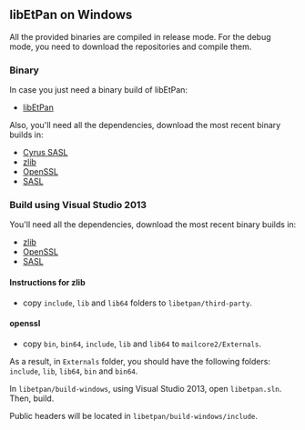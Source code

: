 ## libEtPan on Windows ##

All the provided binaries are compiled in release mode.
For the debug mode, you need to download the repositories and compile them.

### Binary ###

In case you just need a binary build of libEtPan:
- [libEtPan](http://d.etpan.org/mailcore2-deps/libetpan-win32/)

Also, you'll need all the dependencies, download the most recent binary builds in:

- [Cyrus SASL](http://d.etpan.org/mailcore2-deps/cyrus-sasl-win32/)
- [zlib](http://d.etpan.org/mailcore2-deps/zlib-win32/)
- [OpenSSL](http://d.etpan.org/mailcore2-deps/misc-win32/)
- [SASL](http://d.etpan.org/mailcore2-deps/cyrus-sasl-win32/)

### Build using Visual Studio 2013 ###

You'll need all the dependencies, download the most recent binary builds in:

- [zlib](http://d.etpan.org/mailcore2-deps/zlib-win32/)
- [OpenSSL](http://d.etpan.org/mailcore2-deps/misc-win32/)
- [SASL](http://d.etpan.org/mailcore2-deps/cyrus-sasl-win32/)

#### Instructions for zlib ####

- copy `include`, `lib` and `lib64` folders to `libetpan/third-party`.

#### openssl ####

- copy `bin`, `bin64`, `include`, `lib` and `lib64` to `mailcore2/Externals`.

As a result, in `Externals` folder, you should have the following folders: `include`, `lib`, `lib64`, `bin` and `bin64`.

In `libetpan/build-windows`, using Visual Studio 2013, open `libetpan.sln`.
Then, build.

Public headers will be located in `libetpan/build-windows/include`.

